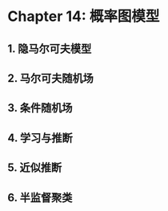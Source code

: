 # Chapter 14: 概率图模型

## 1. 隐马尔可夫模型

## 2. 马尔可夫随机场

## 3. 条件随机场

## 4. 学习与推断

## 5. 近似推断

## 6. 半监督聚类

